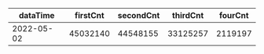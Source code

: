 |dataTime|firstCnt|secondCnt|thirdCnt|fourCnt|
|-|-|-|-|-|
|2022-05-02|45032140|44548155|33125257|2119197|